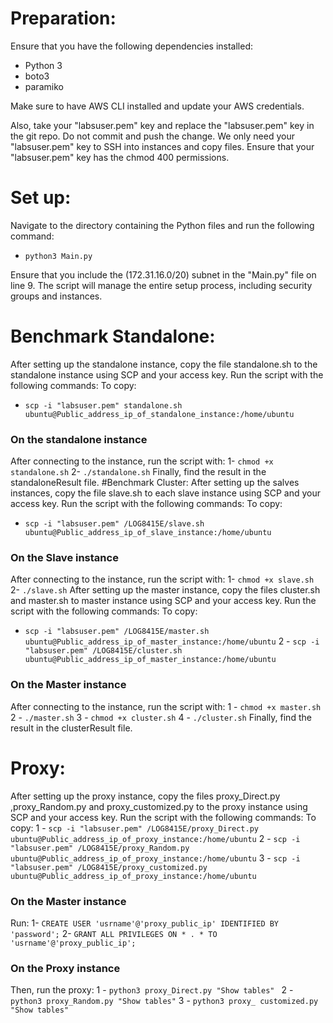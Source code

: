 # Preparation:
Ensure that you have the following dependencies installed:
- Python 3
- boto3
- paramiko

Make sure to have AWS CLI installed and update your AWS credentials.

Also, take your "labsuser.pem" key and replace the "labsuser.pem" key in the git repo. Do not commit and push the change. We only need your "labsuser.pem" key to SSH into instances and copy files. Ensure that your "labsuser.pem" key has the chmod 400 permissions.

 # Set up:

Navigate to the directory containing the Python files and run the following command:
-	`python3 Main.py`

Ensure that you include the (172.31.16.0/20) subnet in the "Main.py" file on line 9. The script will manage the entire setup process, including security groups and instances.
# Benchmark Standalone:
After setting up the standalone instance, copy the file standalone.sh to the standalone instance using SCP and your access key. Run the script with the following commands:
To copy: 
-	`scp -i "labsuser.pem" standalone.sh ubuntu@Public_address_ip_of_standalone_instance:/home/ubuntu`
### On the standalone instance
After connecting to the instance, run the script with:
1-	`chmod +x standalone.sh`
2-	`./standalone.sh`
Finally, find the result in the standaloneResult file.
#Benchmark Cluster:
After setting up the salves instances, copy the file slave.sh to each slave instance using SCP and your access key. Run the script with the following commands:
To copy: 
-	`scp -i "labsuser.pem" /LOG8415E/slave.sh ubuntu@Public_address_ip_of_slave_instance:/home/ubuntu`
### On the Slave instance
After connecting to the instance, run the script with:
1-	`chmod +x slave.sh`
2-	`./slave.sh`
After setting up the master instance, copy the files cluster.sh and master.sh to master instance using SCP and your access key. Run the script with the following commands:
To copy: 
-	`scp -i "labsuser.pem" /LOG8415E/master.sh ubuntu@Public_address_ip_of_master_instance:/home/ubuntu`
2 -	`scp -i "labsuser.pem" /LOG8415E/cluster.sh ubuntu@Public_address_ip_of_master_instance:/home/ubuntu`
### On the Master instance
After connecting to the instance, run the script with:
1 -	`chmod +x master.sh`
2 -	`./master.sh`
3 -	`chmod +x cluster.sh`
4 -	`./cluster.sh`
Finally, find the result in the clusterResult file.
 # Proxy:
After setting up the proxy instance, copy the files proxy_Direct.py ,proxy_Random.py and proxy_customized.py to the proxy instance using SCP and your access key. Run the script with the following commands:
To copy: 
1 -	`scp -i "labsuser.pem" /LOG8415E/proxy_Direct.py ubuntu@Public_address_ip_of_proxy_instance:/home/ubuntu`
2 -	`scp -i "labsuser.pem" /LOG8415E/proxy_Random.py ubuntu@Public_address_ip_of_proxy_instance:/home/ubuntu`
3 -	`scp -i "labsuser.pem" /LOG8415E/proxy_customized.py ubuntu@Public_address_ip_of_proxy_instance:/home/ubuntu`
### On the Master instance
Run:
1-	`CREATE USER 'usrname'@'proxy_public_ip' IDENTIFIED BY 'password';`
2-	`GRANT ALL PRIVILEGES ON * . * TO 'usrname'@'proxy_public_ip';`
### On the Proxy instance
Then, run the proxy:
1 -	`python3 proxy_Direct.py "Show tables" `
2 -	`python3 proxy_Random.py "Show tables"`
3 -	`python3 proxy_ customized.py "Show tables"`

